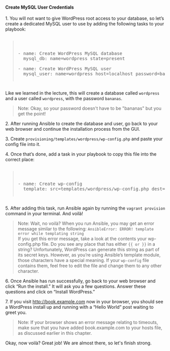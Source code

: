 #### Create MySQL User Credentials

1\. You will not want to give WordPress root access to your database, so let’s create a dedicated MySQL user to use by adding the following tasks to your playbook:

<pre class="files" data-filename="playbook.yml"><blockquote>

- name: Create WordPress MySQL database
  mysql_db: name=wordpress state=present

- name: Create WordPress MySQL user
  mysql_user: name=wordpress host=localhost password=bananas priv=wordpress.\*:ALL

</blockquote></pre>

Like we learned in the lecture, this will create a database called `wordpress` and a user called `wordpress`, with the password `bananas`.

>Note: Okay, so your password doesn't have to be "bananas" but you get the point!

2\. After running Ansible to create the database and user, go back to your web browser and continue the installation process from the GUI.

3\. Create `provisioning/templates/wordpress/wp-config.php` and paste your config file into it.

4\. Once that’s done, add a task in your playbook to copy this file into the correct place:

<pre class="files" data-filename="wp-config.php"><blockquote>

- name: Create wp-config
  template: src=templates/wordpress/wp-config.php dest=/var/www/book.example.com/wp-config.php

</blockquote></pre>

5\. After adding this task, run Ansible again by running the `vagrant provision` command in your terminal. And voilà!

>Note: Wait, no voilà? When you run Ansible, you may get an error message similar to the following:
`AnsibleError: ERROR! template error while templating string`<br>
If you get this error message, take a look at the contents your wp-config.php file. Do you see any place that has either `{{ or }}` in a string? Unfortunately, WordPress can generate this string as part of its secret keys. However, as you’re using Ansible’s template module, those characters have a special meaning. If your `wp-config` file contains them, feel free to edit the file and change them to any other character.

6\. Once Ansible has run successfully, go back to your web browser and click “Run the install.” It will ask you a few questions. Answer these questions and click on “Install WordPress.”

7\. If you visit http://book.example.com now in your browser, you should see a WordPress install up and running with a “Hello World” post waiting to greet you.

>Note: If your browser shows an error message relating to timeouts, make sure that you have added book.example.com to your hosts file, as discussed earlier in this chapter.

Okay, now voilà? Great job! We are almost there, so let's finish strong.
